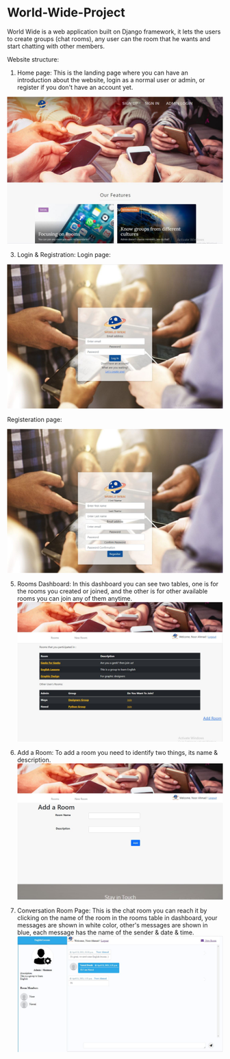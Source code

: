 # World-Wide-Project
 World Wide is a web application built on Django framework, it lets the users to create groups (chat rooms), any user can the room that he wants and start chatting with other members.

Website structure:
1. Home page:
This is the landing page where you can have an introduction about the website, login as a normal user or admin, or register if you don't have an account yet.

![home](https://github.com/Nawal-Dweik/World-Wide-Project/blob/master/screenshots/1.JPG)

3. Login & Registration:
Login page:

![login](https://github.com/Nawal-Dweik/World-Wide-Project/blob/master/screenshots/2.JPG)

Registeration page:

![registeration](https://github.com/Nawal-Dweik/World-Wide-Project/blob/master/screenshots/7.JPG)

5. Rooms Dashboard:
In this dashboard you can see two tables, one is for the rooms you created or joined, and the other is for other available rooms you can join any of them anytime.
![allRooms](https://github.com/Nawal-Dweik/World-Wide-Project/blob/master/screenshots/4.JPG)

7. Add a Room:
To add a room you need to identify two things, its name & description.
![newRoom](https://github.com/Nawal-Dweik/World-Wide-Project/blob/master/screenshots/5.JPG)

9. Conversation Room Page:
This is the chat room you can reach it by clicking on the name of the room in the rooms table in dashboard, your messages are shown in white color, other's messages are shown in blue, each message has the name of the sender & date & time.
![chat](https://github.com/Nawal-Dweik/World-Wide-Project/blob/master/screenshots/6.JPG)

